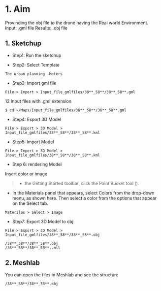 # 1. Aim
Provinding the obj file to the drone having the Real world Environment.
Input: .gml file
Results: .obj file


## 1. Sketchup
* Step1: Run the sketchup 

* Step2: Select Template
```
The urban planning -Meters 
```

* Step3: Import gml file 
```
File > Import > Input_file_gmlfiles/38**_58**/38**_58**.gml
```
12 Input files  with .gml extension 
```
$ cd ~/Maps/Input_file_gmlfiles/38**_58**/38**_58**.gml
```

* Step4: Export 3D Model 
```
File > Export > 3D Model >  Input_file_gmlfiles/38**_58**/38**_58**.kml
```

* Step5: Import  Model 
```
File > Import > 3D Model >  Input_file_gmlfiles/38**_58**/38**_58**.kml
```

* Step 6: rendering   Model 

 Insert color or image 

> * the Getting Started toolbar, click the Paint Bucket tool ().
* In the Materials panel that appears, select Colors from the drop-down menu, as shown here. Then select a color from the options that appear on the Select tab.

```
Materilas > Select > Image 
```

* Step7: Export 3D Model to obj
```
File > Export > 3D Model >  Input_file_gmlfiles/38**_58**/38**_58**.obj
```

``` Output files 
/38**_58**/38**_58**.obj
/38**_58**/38**_58**..mtl
```

## 2. Meshlab

You can open the files in Meshlab and see the structure 
``` Output files 
/38**_58**/38**_58**.obj
```
